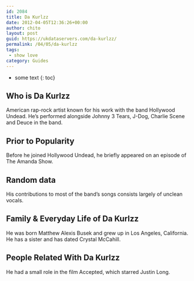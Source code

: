 ```yaml
---
id: 2084
title: Da Kurlzz
date: 2012-04-05T12:36:26+00:00
author: chito
layout: post
guid: https://ukdataservers.com/da-kurlzz/
permalink: /04/05/da-kurlzz
tags:
 - show love
category: Guides
---
```


* some text
{: toc}


## Who is  Da Kurlzz
                  
                  
                  
American rap-rock artist known for his work with the band Hollywood Undead. He&#8217;s performed alongside Johnny 3 Tears, J-Dog, Charlie Scene and Deuce in the band.
                  
                
                
                
## Prior to Popularity 
                  
                  
                  
Before he joined Hollywood Undead, he briefly appeared on an episode of The Amanda Show.
                  
                
                
                
## Random data 
                  
                  
                  
His contributions to most of the band&#8217;s songs consists largely of unclean vocals.
                  
                
                
                
## Family & Everyday Life of Da Kurlzz
                  
                  
                  
He was born Matthew Alexis Busek and grew up in Los Angeles, California. He has a sister and has dated Crystal McCahill.
                  
                
                
                
## People Related With  Da Kurlzz
                  
                  
                  
He had a small role in the film Accepted, which starred Justin Long.
                  
                
              
            
          
          
          
    
    
  
